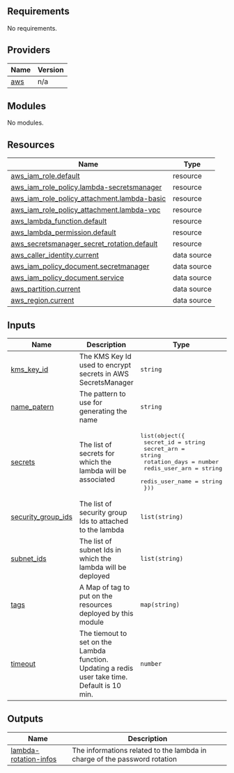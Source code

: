## Requirements

No requirements.

## Providers

| Name | Version |
|------|---------|
| <a name="provider_aws"></a> [aws](#provider\_aws) | n/a |

## Modules

No modules.

## Resources

| Name | Type |
|------|------|
| [aws_iam_role.default](https://registry.terraform.io/providers/hashicorp/aws/latest/docs/resources/iam_role) | resource |
| [aws_iam_role_policy.lambda-secretsmanager](https://registry.terraform.io/providers/hashicorp/aws/latest/docs/resources/iam_role_policy) | resource |
| [aws_iam_role_policy_attachment.lambda-basic](https://registry.terraform.io/providers/hashicorp/aws/latest/docs/resources/iam_role_policy_attachment) | resource |
| [aws_iam_role_policy_attachment.lambda-vpc](https://registry.terraform.io/providers/hashicorp/aws/latest/docs/resources/iam_role_policy_attachment) | resource |
| [aws_lambda_function.default](https://registry.terraform.io/providers/hashicorp/aws/latest/docs/resources/lambda_function) | resource |
| [aws_lambda_permission.default](https://registry.terraform.io/providers/hashicorp/aws/latest/docs/resources/lambda_permission) | resource |
| [aws_secretsmanager_secret_rotation.default](https://registry.terraform.io/providers/hashicorp/aws/latest/docs/resources/secretsmanager_secret_rotation) | resource |
| [aws_caller_identity.current](https://registry.terraform.io/providers/hashicorp/aws/latest/docs/data-sources/caller_identity) | data source |
| [aws_iam_policy_document.secretmanager](https://registry.terraform.io/providers/hashicorp/aws/latest/docs/data-sources/iam_policy_document) | data source |
| [aws_iam_policy_document.service](https://registry.terraform.io/providers/hashicorp/aws/latest/docs/data-sources/iam_policy_document) | data source |
| [aws_partition.current](https://registry.terraform.io/providers/hashicorp/aws/latest/docs/data-sources/partition) | data source |
| [aws_region.current](https://registry.terraform.io/providers/hashicorp/aws/latest/docs/data-sources/region) | data source |

## Inputs

| Name | Description | Type | Default | Required |
|------|-------------|------|---------|:--------:|
| <a name="input_kms_key_id"></a> [kms\_key\_id](#input\_kms\_key\_id) | The KMS Key Id used to encrypt secrets in AWS SecretsManager | `string` | `null` | no |
| <a name="input_name_patern"></a> [name\_patern](#input\_name\_patern) | The pattern to use for generating the name | `string` | `"%s-elasticache-redis-auto-password-rotation"` | no |
| <a name="input_secrets"></a> [secrets](#input\_secrets) | The list of secrets for which the lambda will be associated | <pre>list(object({<br>    secret_id       = string<br>    secret_arn      = string<br>    rotation_days   = number<br>    redis_user_arn  = string<br>    redis_user_name = string<br>  }))</pre> | `[]` | no |
| <a name="input_security_group_ids"></a> [security\_group\_ids](#input\_security\_group\_ids) | The list of security group Ids to attached to the lambda | `list(string)` | n/a | yes |
| <a name="input_subnet_ids"></a> [subnet\_ids](#input\_subnet\_ids) | The list of subnet Ids in which the lambda will be deployed | `list(string)` | n/a | yes |
| <a name="input_tags"></a> [tags](#input\_tags) | A Map of tag to put on the resources deployed by this module | `map(string)` | `{}` | no |
| <a name="input_timeout"></a> [timeout](#input\_timeout) | The tiemout to set on the Lambda function. Updating a redis user take time. Default is 10 min. | `number` | `600` | no |

## Outputs

| Name | Description |
|------|-------------|
| <a name="output_lambda-rotation-infos"></a> [lambda-rotation-infos](#output\_lambda-rotation-infos) | The informations related to the lambda in charge of the password rotation |
